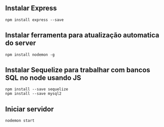 ## Instalar Express 

    npm install express --save

## Instalar ferramenta para atualização automatica do server

    npm install nodemon -g

## Instalar Sequelize para trabalhar com bancos SQL no node usando JS

    npm install --save sequelize
    npm install --save mysql2

## Iniciar servidor

    nodemon start

